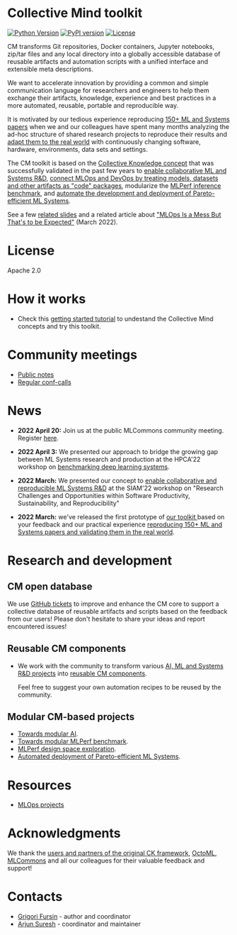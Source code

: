 # Collective Mind toolkit

[![Python Version](https://img.shields.io/badge/python-3+-blue.svg)](https://github.com/mlcommons/ck/tree/master/ck2)
[![PyPI version](https://badge.fury.io/py/cmind.svg)](https://badge.fury.io/py/cmind)
[![License](https://img.shields.io/badge/License-Apache%202.0-green)](https://github.com/mlcommons/ck/tree/master/ck2)


CM transforms Git repositories, Docker containers, Jupyter notebooks, zip/tar files
and any local directory into a globally accessible database of reusable artifacts 
and automation scripts with a unified interface and extensible meta descriptions.

We want to accelerate innovation by providing a common and simple communication language
for researchers and engineers to help them exchange their artifacts, knowledge, experience 
and best practices in a more automated, reusable, portable and reproducible way.
                             
It is motivated by our tedious experience reproducing [150+ ML and Systems papers](https://www.youtube.com/watch?v=7zpeIVwICa4)
when we and our colleagues have spent many months analyzing the ad-hoc structure of shared research projects to reproduce their results
and [adapt them to the real world](https://cKnowledge.org/partners.html) 
with continuously changing software, hardware, environments, data sets and settings.

The CM toolkit is based on the [Collective Knowledge concept]( https://arxiv.org/abs/2011.01149 )
that was successfully validated in the past few years to 
[enable collaborative ML and Systems R&D](https://cKnowledge.org/partners.html),
[connect MLOps and DevOps by treating models, datasets and other artifacts as "code" packages](https://github.com/mlcommons/ck-mlops),
modularize the [MLPerf inference benchmark](https://github.com/mlcommons/ck/tree/master/docs/mlperf-automation),
and [automate the development and deployment of Pareto-efficient ML Systems](https://www.youtube.com/watch?v=1ldgVZ64hEI).


See a few [related slides](docs/motivation.md) and a related article 
about ["MLOps Is a Mess But That's to be Expected"](https://www.mihaileric.com/posts/mlops-is-a-mess/) (March 2022).



# License

Apache 2.0



# How it works

* Check this [getting started tutorial](docs/getting-started.md) 
  to undestand the Collective Mind concepts and try this toolkit.


# Community meetings

* [Public notes](meetings/)
* [Regular conf-calls](meetings/conf-calls.md)

# News

* **2022 April 20:** Join us at the public MLCommons community meeting. Register [here](https://docs.google.com/spreadsheets/d/1bb7qWgWM-6gop1Mwjm4u8LZtC7uqbee8C30DHipkkms/edit#gid=533252977).

* **2022 April 3:** We presented our approach to bridge the growing gap between ML Systems research and production 
  at the HPCA'22 workshop on [benchmarking deep learning systems](https://sites.google.com/g.harvard.edu/mlperf-bench-hpca22/home).

* **2022 March:** We presented our concept to [enable collaborative and reproducible ML Systems R&D](https://meetings.siam.org/sess/dsp_programsess.cfm?SESSIONCODE=73126) 
  at the SIAM'22 workshop on "Research Challenges and Opportunities within Software Productivity, Sustainability, and Reproducibility"

* **2022 March:** we've released the first prototype of [our toolkit ](https://github.com/mlcommons/ck/tree/master/ck2)
  based on your feedback and our practical experience [reproducing 150+ ML and Systems papers and validating them in the real world](https://www.youtube.com/watch?v=7zpeIVwICa4).


# Research and development

## CM open database

We use [GitHub tickets](https://github.com/mlcommons/ck/issues) 
to improve and enhance the CM core to support a collective database of reusable 
artifacts and scripts based on the feedback from our users!
Please don't hesitate to share your ideas and report encountered issues!

## Reusable CM components

* We work with the community to transform various [AI, ML and Systems R&D projects](https://cTuning.org/ae) 
  into [reusable CM components](docs/reusable-components.md). 

  Feel free to suggest your own automation recipes to be reused by the community.

## Modular CM-based projects

* [Towards modular AI](docs/projects/modular-ai.md).
* [Towards modular MLPerf benchmark](docs/projects/modular-mlperf.md).
* [MLPerf design space exploration](docs/projects/mlperf-dse.md).
* [Automated deployment of Pareto-efficient ML Systems](docs/projects/production-deployment.md).


# Resources

* [MLOps projects](docs/KB/MLOps.md)


# Acknowledgments

We thank the [users and partners of the original CK framework](https://cKnowledge.org/partners.html), 
[OctoML](https://octoml.ai), [MLCommons](https://mlcommons.org) 
and all our colleagues for their valuable feedback and support!


# Contacts

* [Grigori Fursin](https://cKnowledge.io/@gfursin) - author and coordinator
* [Arjun Suresh](https://www.linkedin.com/in/arjunsuresh) - coordinator and maintainer
